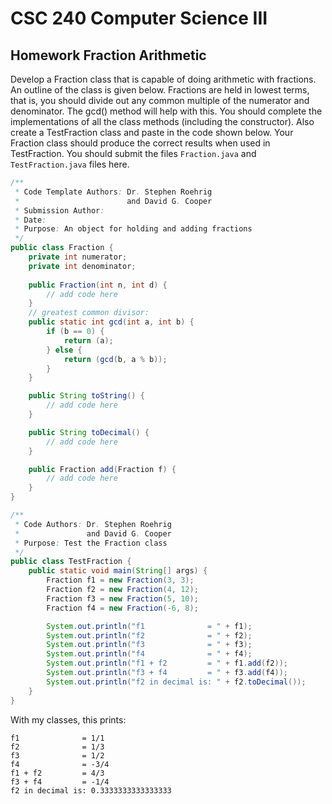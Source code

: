 
# CSC 240 Computer Science III
## Homework Fraction Arithmetic



Develop a Fraction class that is capable of doing arithmetic with fractions.  An outline of the class is given below.  Fractions are held in lowest terms, that is, you should divide out any common multiple of the numerator and denominator. The  gcd() method will help with this. You should complete the implementations of all the class methods (including the constructor).  Also create a TestFraction class and paste in the code shown below.  Your Fraction class should produce the correct results when used in TestFraction. You should submit the files `Fraction.java` and `TestFraction.java` files here. 

```java
/**
 * Code Template Authors: Dr. Stephen Roehrig
 *                        and David G. Cooper
 * Submission Author: 
 * Date: 
 * Purpose: An object for holding and adding fractions
 */
public class Fraction {
    private int numerator;
    private int denominator;
    
    public Fraction(int n, int d) {
        // add code here
    }
    // greatest common divisor:
    public static int gcd(int a, int b) { 
        if (b == 0) {
            return (a);
        } else {
            return (gcd(b, a % b));
        }
    }

    public String toString() {
        // add code here 
    }

    public String toDecimal() {
        // add code here
    }

    public Fraction add(Fraction f) {
        // add code here
    }
}
```


```java
/**
 * Code Authors: Dr. Stephen Roehrig
 *               and David G. Cooper
 * Purpose: Test the Fraction class
 */
public class TestFraction {
    public static void main(String[] args) {
        Fraction f1 = new Fraction(3, 3);
        Fraction f2 = new Fraction(4, 12);
        Fraction f3 = new Fraction(5, 10);
        Fraction f4 = new Fraction(-6, 8);

        System.out.println("f1              = " + f1);
        System.out.println("f2              = " + f2);
        System.out.println("f3              = " + f3);
        System.out.println("f4              = " + f4);
        System.out.println("f1 + f2         = " + f1.add(f2));
        System.out.println("f3 + f4         = " + f3.add(f4));
        System.out.println("f2 in decimal is: " + f2.toDecimal());
    }
}
```

With my classes, this prints:
```
f1              = 1/1
f2              = 1/3
f3              = 1/2
f4              = -3/4
f1 + f2         = 4/3
f3 + f4         = -1/4
f2 in decimal is: 0.3333333333333333
```
 
